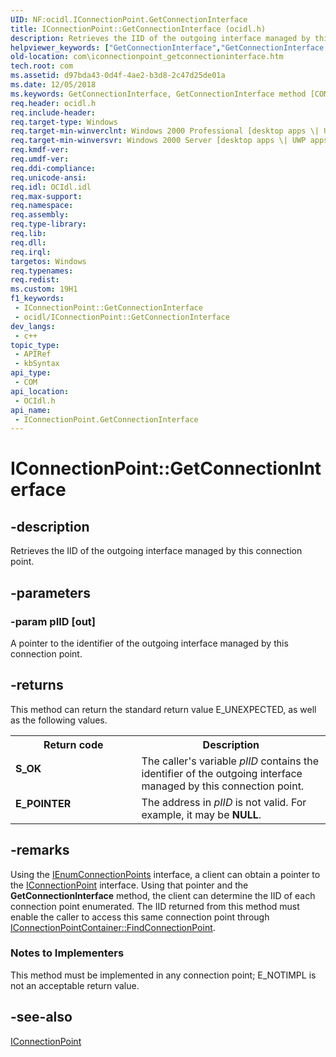 ```yaml
---
UID: NF:ocidl.IConnectionPoint.GetConnectionInterface
title: IConnectionPoint::GetConnectionInterface (ocidl.h)
description: Retrieves the IID of the outgoing interface managed by this connection point.
helpviewer_keywords: ["GetConnectionInterface","GetConnectionInterface method [COM]","GetConnectionInterface method [COM]","IConnectionPoint interface","IConnectionPoint interface [COM]","GetConnectionInterface method","IConnectionPoint.GetConnectionInterface","IConnectionPoint::GetConnectionInterface","_com_iconnectionpoint_getconnectioninterface","com.iconnectionpoint_getconnectioninterface","ocidl/IConnectionPoint::GetConnectionInterface"]
old-location: com\iconnectionpoint_getconnectioninterface.htm
tech.root: com
ms.assetid: d97bda43-0d4f-4ae2-b3d8-2c47d25de01a
ms.date: 12/05/2018
ms.keywords: GetConnectionInterface, GetConnectionInterface method [COM], GetConnectionInterface method [COM],IConnectionPoint interface, IConnectionPoint interface [COM],GetConnectionInterface method, IConnectionPoint.GetConnectionInterface, IConnectionPoint::GetConnectionInterface, _com_iconnectionpoint_getconnectioninterface, com.iconnectionpoint_getconnectioninterface, ocidl/IConnectionPoint::GetConnectionInterface
req.header: ocidl.h
req.include-header: 
req.target-type: Windows
req.target-min-winverclnt: Windows 2000 Professional [desktop apps \| UWP apps]
req.target-min-winversvr: Windows 2000 Server [desktop apps \| UWP apps]
req.kmdf-ver: 
req.umdf-ver: 
req.ddi-compliance: 
req.unicode-ansi: 
req.idl: OCIdl.idl
req.max-support: 
req.namespace: 
req.assembly: 
req.type-library: 
req.lib: 
req.dll: 
req.irql: 
targetos: Windows
req.typenames: 
req.redist: 
ms.custom: 19H1
f1_keywords:
 - IConnectionPoint::GetConnectionInterface
 - ocidl/IConnectionPoint::GetConnectionInterface
dev_langs:
 - c++
topic_type:
 - APIRef
 - kbSyntax
api_type:
 - COM
api_location:
 - OCIdl.h
api_name:
 - IConnectionPoint.GetConnectionInterface
---
```


# IConnectionPoint::GetConnectionInterface


## -description

Retrieves the IID of the outgoing interface managed by this connection point.

## -parameters

### -param pIID [out]

A pointer to the identifier of the outgoing interface managed by this connection point.

## -returns

This method can return the standard return value E_UNEXPECTED, as well as the following values.

<table>
<tr>
<th>Return code</th>
<th>Description</th>
</tr>
<tr>
<td width="40%">
<dl>
<dt><b>S_OK</b></dt>
</dl>
</td>
<td width="60%">
The caller's variable <i>pIID</i> contains the identifier of the outgoing interface managed by this connection point.

</td>
</tr>
<tr>
<td width="40%">
<dl>
<dt><b>E_POINTER</b></dt>
</dl>
</td>
<td width="60%">
The address in <i>pIID</i> is not valid. For example, it may be <b>NULL</b>.

</td>
</tr>
</table>

## -remarks

Using the <a href="https://docs.microsoft.com/windows/desktop/api/ocidl/nn-ocidl-ienumconnectionpoints">IEnumConnectionPoints</a> interface, a client can obtain a pointer to the <a href="https://docs.microsoft.com/windows/desktop/api/ocidl/nn-ocidl-iconnectionpoint">IConnectionPoint</a> interface. Using that pointer and the <b>GetConnectionInterface</b> method, the client can determine the IID of each connection point enumerated. The IID returned from this method must enable the caller to access this same connection point through <a href="https://docs.microsoft.com/windows/desktop/api/ocidl/nf-ocidl-iconnectionpointcontainer-findconnectionpoint">IConnectionPointContainer::FindConnectionPoint</a>.

<h3><a id="Notes_to_Implementers"></a><a id="notes_to_implementers"></a><a id="NOTES_TO_IMPLEMENTERS"></a>Notes to Implementers</h3>
This method must be implemented in any connection point; E_NOTIMPL is not an acceptable return value.

## -see-also

<a href="https://docs.microsoft.com/windows/desktop/api/ocidl/nn-ocidl-iconnectionpoint">IConnectionPoint</a>

